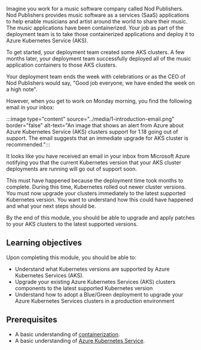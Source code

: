 
Imagine you work for a music software company called Nod Publishers. Nod Publishers provides music software as a services (SaaS) applications to help enable musicians and artist around the world to share their music. The music applications have been containerized. Your job as part of the deployment team is to take those containerized applications and deploy it to Azure Kubernetes Service (AKS).

To get started, your deployment team created some AKS clusters. A few months later, your deployment team successfully deployed all of the music application containers to those AKS clusters.

Your deployment team ends the week with celebrations or as the CEO of Nod Publishers would say, "Good job everyone, we have ended the week on a high note".

However, when you get to work on Monday morning, you find the following email in your inbox: 

:::image type="content" source="../media/1-introduction-email.png" border="false" alt-text="An image that shows an alert from Azure about Azure Kubernetes Service (AKS) clusters support for 1.18 going out of support. The email suggests that an immediate upgrade for AKS cluster is recommended.":::

It looks like you have received an email in your inbox from Microsoft Azure notifying you that the current Kubernetes version that your AKS cluster deployments are running will go out of support soon.

This must have happened because the deployment time took months to complete. During this time, Kubernetes rolled out newer cluster versions. You must now upgrade your clusters immediately to the latest supported Kubernetes version. You want to understand how this could have happened and what your next steps should be.

By the end of this module, you should be able to upgrade and apply patches to your AKS clusters to the latest supported versions.

## Learning objectives

Upon completing this module, you should be able to: 
 - Understand what Kubernetes versions are supported by Azure Kubernetes Services (AKS).
 - Upgrade your existing Azure Kubernetes Services (AKS) clusters components to the latest supported Kubernetes version
 - Understand how to adopt a Blue/Green deployment to upgrade your Azure Kubernetes Services clusters in a production environment
 
## Prerequisites

- A basic understanding of [containerization](/learn/modules/intro-to-docker-containers/). 
- A basic understanding of [Azure Kubernetes Service](/learn/modules/intro-to-azure-kubernetes-service/).
